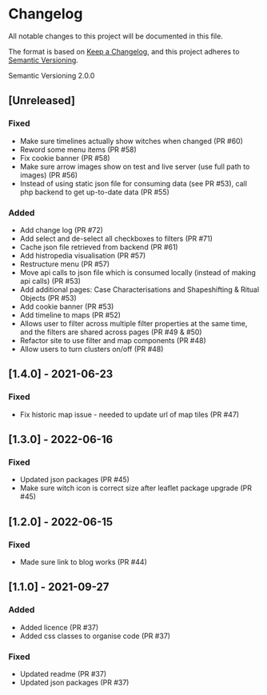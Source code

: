 # Changelog
All notable changes to this project will be documented in this file.

The format is based on [Keep a Changelog](https://keepachangelog.com/en/1.0.0/),
and this project adheres to [Semantic Versioning](https://semver.org/spec/v2.0.0.html).

Semantic Versioning 2.0.0

## [Unreleased]

### Fixed 
- Make sure timelines actually show witches when changed (PR #60)
- Reword some menu items (PR #58)
- Fix cookie banner (PR #58)
- Make sure arrow images show on test and live server (use full path to images) (PR #56)
- Instead of using static json file for consuming data (see PR #53), call php backend to get up-to-date data (PR #55)

### Added
- Add change log (PR #72)
- Add select and de-select all checkboxes to filters (PR #71)
- Cache json file retrieved from backend (PR #61)
- Add histropedia visualisation (PR #57)
- Restructure menu (PR #57)
- Move api calls to json file which is consumed locally (instead of making api calls) (PR #53)
- Add additional pages: Case Characterisations and Shapeshifting & Ritual Objects (PR #53)
- Add cookie banner (PR #53)
- Add timeline to maps (PR #52)
- Allows user to filter across multiple filter properties at the same time, and the filters are shared across pages (PR #49 & #50)
- Refactor site to use filter and map components (PR #48)
- Allow users to turn clusters on/off (PR #48)

## [1.4.0] - 2021-06-23

### Fixed
- Fix historic map issue - needed to update url of map tiles (PR #47)

## [1.3.0] - 2022-06-16

### Fixed
- Updated json packages (PR #45)
- Make sure witch icon is correct size after leaflet package upgrade (PR #45)

## [1.2.0] - 2022-06-15

### Fixed
- Made sure link to blog works (PR #44)

## [1.1.0] - 2021-09-27

### Added
- Added licence (PR #37)
- Added css classes to organise code (PR #37)

### Fixed
- Updated readme (PR #37)
- Updated json packages (PR #37)